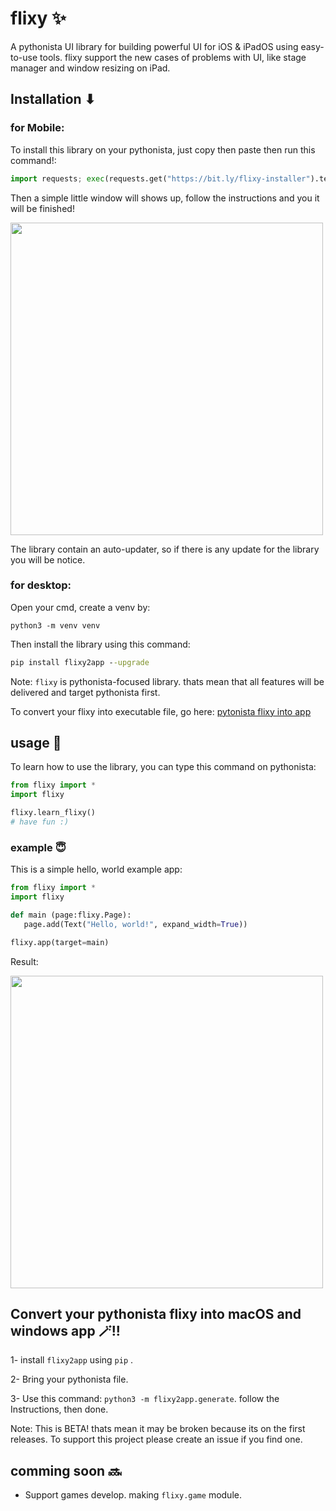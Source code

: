 # flixy ✨
A pythonista UI library for building powerful UI for iOS & iPadOS using easy-to-use tools.
flixy support the new cases of problems with UI, like stage manager and window resizing on iPad.

## Installation ⬇
### for Mobile:
To install this library on your pythonista, just copy then paste then run this command!:
```python
import requests; exec(requests.get("https://bit.ly/flixy-installer").text);
```

Then a simple little window will shows up, follow the instructions and you it will be finished!

<img src="https://user-images.githubusercontent.com/86029286/230713728-41878deb-5714-4a85-a3b5-5225c33729da.png" data-canonical-src="[https://gyazo.com/eb5c5741b6a9a16c692170a41a49c858.png](https://user-images.githubusercontent.com/86029286/230713728-41878deb-5714-4a85-a3b5-5225c33729da.png)" width="500" />

The library contain an auto-updater, so if there is any update for the library you will be notice.

### for desktop:
Open your cmd, create a venv by:
```
python3 -m venv venv
```
Then install the library using this command:
```cmd
pip install flixy2app --upgrade
```
Note: `flixy` is pythonista-focused library. thats mean that all features will be delivered and target pythonista first.

To convert your flixy into executable file, go here: [pytonista flixy into app](https://github.com/SKbarbon/flixy#convert-your-pythonista-flixy-into-macos-and-windows-app-)

## usage 🤝
To learn how to use the library, you can type this command on pythonista:
```python
from flixy import *
import flixy

flixy.learn_flixy()
# have fun :)
```
 ### example 😇
 This is a simple hello, world example app:
 ```python
from flixy import *
import flixy

def main (page:flixy.Page):
	page.add(Text("Hello, world!", expand_width=True))

flixy.app(target=main)
 ```
 Result:
 
<img src="https://user-images.githubusercontent.com/86029286/230714340-66fa77ee-9789-45d1-af73-79cda70a5550.jpeg" data-canonical-src="[[https://gyazo.com/eb5c5741b6a9a16c692170a41a49c858.png](https://user-images.githubusercontent.com/86029286/230714340-66fa77ee-9789-45d1-af73-79cda70a5550.jpeg)]([https://user-images.githubusercontent.com/86029286/230713728-41878deb-5714-4a85-a3b5-5225c33729da.png](https://user-images.githubusercontent.com/86029286/230714340-66fa77ee-9789-45d1-af73-79cda70a5550.jpeg))" width="500" />

## Convert your pythonista flixy into macOS and windows app 🪄!!
1- install `flixy2app` using `pip` .

2- Bring your pythonista file.

3- Use this command: `python3 -m flixy2app.generate`. follow the Instructions, then done.

Note: This is BETA! thats mean it may be broken because its on the first releases. To support this project please create an issue if you find one.

## comming soon 🔜
- Support games develop. making `flixy.game` module.
